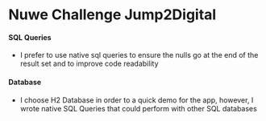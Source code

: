 # Nuwe Challenge Jump2Digital

#### SQL Queries

* I prefer to use native sql queries to ensure the nulls go at the end of the result set and to improve code readability

#### Database

* I choose H2 Database in order to a quick demo for the app, however, I wrote native SQL Queries that could perform with
  other SQL databases
